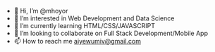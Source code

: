 - 👋 Hi, I’m @mhoyor
- 👀 I’m interested in Web Development and Data Science
- 🌱 I’m currently learning HTML/CSS/JAVASCRIPT
- 💞️ I’m looking to collaborate on Full Stack Development/Mobile App
- 📫 How to reach me aiyewumiv@gmail.com

<!---
mhoyor/mhoyor is a ✨ special ✨ repository because its `README.md` (this file) appears on your GitHub profile.
You can click the Preview link to take a look at your changes.
--->

